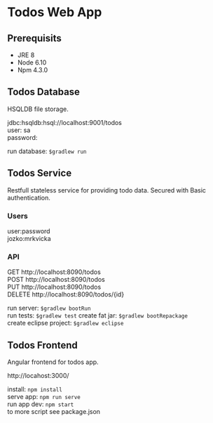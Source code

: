 # Todos Web App

## Prerequisits
- JRE 8
- Node 6.10
- Npm 4.3.0

## Todos Database
HSQLDB file storage.

jdbc:hsqldb:hsql://localhost:9001/todos  
user: sa  
password: <empty>  

run database: `$gradlew run`

## Todos Service
Restfull stateless service for providing todo data. Secured with Basic authentication.

### Users
user:password  
jozko:mrkvicka

### API
GET http://localhost:8090/todos  
POST http://localhost:8090/todos  
PUT http://localhost:8090/todos  
DELETE http://localhost:8090/todos/{id}

run server: `$gradlew bootRun`  
run tests: `$gradlew test`
create fat jar: `$gradlew bootRepackage`  
create eclipse project: `$gradlew eclipse`  

## Todos Frontend
Angular frontend for todos app.

http://locahost:3000/

install: `npm install`  
serve app: `npm run serve`  
run app dev: `npm start`  
to more script see package.json  
